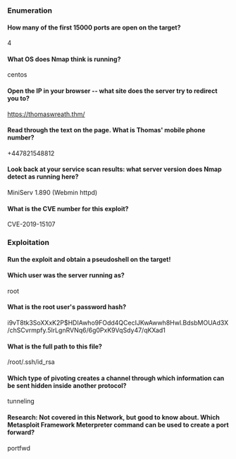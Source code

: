 ### Enumeration
#### How many of the first 15000 ports are open on the target?  
  4  
#### What OS does Nmap think is running?
centos  

#### Open the IP in your browser -- what site does the server try to redirect you to?
https://thomaswreath.thm/

#### Read through the text on the page. What is Thomas' mobile phone number?
+447821548812 

#### Look back at your service scan results: what server version does Nmap detect as running here?
MiniServ 1.890 (Webmin httpd)

#### What is the CVE number for this exploit?
CVE-2019-15107

### Exploitation

#### Run the exploit and obtain a pseudoshell on the target!
#### Which user was the server running as?
root

#### What is the root user's password hash?
i9vT8tk3SoXXxK2P$HDIAwho9FOdd4QCecIJKwAwwh8Hwl.BdsbMOUAd3X/chSCvrmpfy.5lrLgnRVNq6/6g0PxK9VqSdy47/qKXad1

#### What is the full path to this file?
/root/.ssh/id_rsa

####  Which type of pivoting creates a channel through which information can be sent hidden inside another protocol?
tunneling

#### Research: Not covered in this Network, but good to know about. Which Metasploit Framework Meterpreter command can be used to create a port forward?
portfwd
